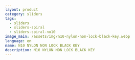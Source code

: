 ```yaml
---
layout: product
category: sliders
tags:
  - sliders
  - sliders-spiral
  - sliders-spiral-no10
image_main: /assets/img/n10-nylon-non-lock-black-key.webp
language: en
name: N10 NYLON NON LOCK BLACK KEY
description: N10 NYLON NON LOCK BLACK KEY
---
```

